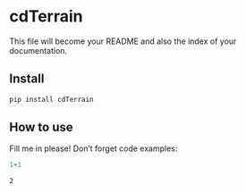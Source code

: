 # cdTerrain

<!-- WARNING: THIS FILE WAS AUTOGENERATED! DO NOT EDIT! -->

This file will become your README and also the index of your
documentation.

## Install

``` sh
pip install cdTerrain
```

## How to use

Fill me in please! Don’t forget code examples:

``` python
1+1
```

    2

